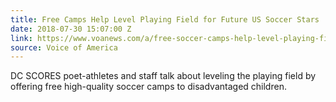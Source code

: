 ```yaml
---
title: Free Camps Help Level Playing Field for Future US Soccer Stars
date: 2018-07-30 15:07:00 Z
link: https://www.voanews.com/a/free-soccer-camps-help-level-playing-field-/4505649.html
source: Voice of America
---
```


DC SCORES poet-athletes and staff talk about leveling the playing field by offering free high-quality soccer camps to disadvantaged children.